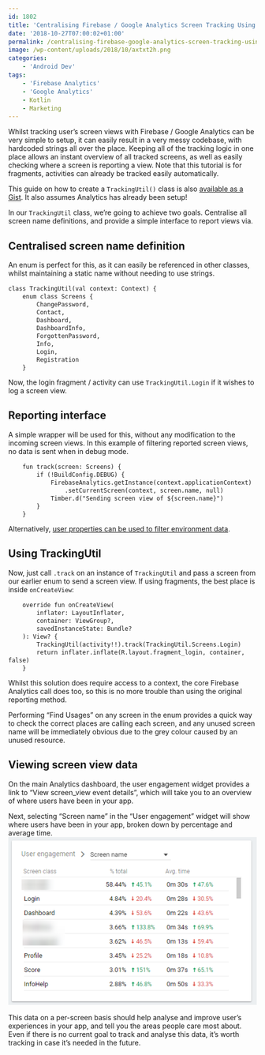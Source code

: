 ```yaml
---
id: 1802
title: 'Centralising Firebase / Google Analytics Screen Tracking Using Android Fragments'
date: '2018-10-27T07:00:02+01:00'
permalink: /centralising-firebase-google-analytics-screen-tracking-using-android-fragments/
image: /wp-content/uploads/2018/10/axtxt2h.png
categories:
    - 'Android Dev'
tags:
    - 'Firebase Analytics'
    - 'Google Analytics'
    - Kotlin
    - Marketing
---
```


Whilst tracking user’s screen views with Firebase / Google Analytics can be very simple to setup, it can easily result in a very messy codebase, with hardcoded strings all over the place. Keeping all of the tracking logic in one place allows an instant overview of all tracked screens, as well as easily checking where a screen is reporting a view. Note that this tutorial is for fragments, activities can already be tracked easily automatically.

This guide on how to create a `TrackingUtil()` class is also [available as a Gist](https://gist.github.com/JakeSteam/19c4d4869001b41c81de9c5b91dfd4c3). It also assumes Analytics has already been setup!

In our `TrackingUtil` class, we’re going to achieve two goals. Centralise all screen name definitions, and provide a simple interface to report views via.

## Centralised screen name definition

An enum is perfect for this, as it can easily be referenced in other classes, whilst maintaining a static name without needing to use strings.

```
class TrackingUtil(val context: Context) {
    enum class Screens {
        ChangePassword,
        Contact,
        Dashboard,
        DashboardInfo,
        ForgottenPassword,
        Info,
        Login,
        Registration
    }
```

Now, the login fragment / activity can use `TrackingUtil.Login` if it wishes to log a screen view.

## Reporting interface

A simple wrapper will be used for this, without any modification to the incoming screen views. In this example of filtering reported screen views, no data is sent when in debug mode.

```
    fun track(screen: Screens) {
        if (!BuildConfig.DEBUG) {
            FirebaseAnalytics.getInstance(context.applicationContext)
                .setCurrentScreen(context, screen.name, null)
            Timber.d("Sending screen view of ${screen.name}")
        }
    }
```

Alternatively, [user properties can be used to filter environment data](/filtering-google-firebase-analytics-traffic-by-buildtype-environment-on-android).

## Using TrackingUtil

Now, just call `.track` on an instance of `TrackingUtil` and pass a screen from our earlier enum to send a screen view. If using fragments, the best place is inside `onCreateView`:

```
    override fun onCreateView(
        inflater: LayoutInflater,
        container: ViewGroup?,
        savedInstanceState: Bundle?
    ): View? {
        TrackingUtil(activity!!).track(TrackingUtil.Screens.Login)
        return inflater.inflate(R.layout.fragment_login, container, false)
    }
```

Whilst this solution does require access to a context, the core Firebase Analytics call does too, so this is no more trouble than using the original reporting method.

Performing “Find Usages” on any screen in the enum provides a quick way to check the correct places are calling each screen, and any unused screen name will be immediately obvious due to the grey colour caused by an unused resource.

## Viewing screen view data

On the main Analytics dashboard, the user engagement widget provides a link to “View screen\_view event details”, which will take you to an overview of where users have been in your app.

Next, selecting “Screen name” in the “User engagement” widget will show where users have been in your app, broken down by percentage and average time.  
![screen view data](/wp-content/uploads/2018/10/axtxt2h.png)

This data on a per-screen basis should help analyse and improve user’s experiences in your app, and tell you the areas people care most about. Even if there is no current goal to track and analyse this data, it’s worth tracking in case it’s needed in the future.
